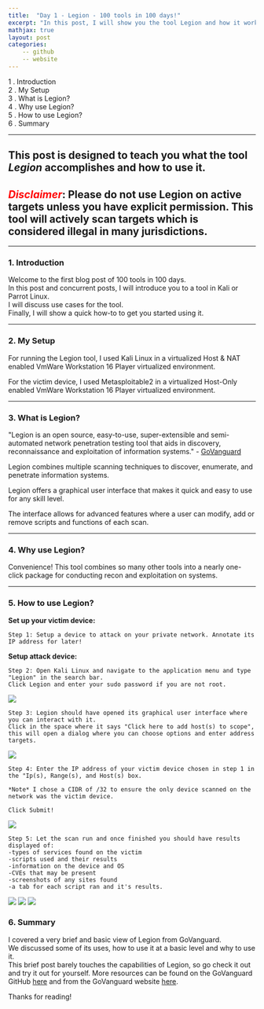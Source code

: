 ```yaml
---
title:  "Day 1 - Legion - 100 tools in 100 days!"
excerpt: "In this post, I will show you the tool Legion and how it works."
mathjax: true
layout: post
categories:
    -- github
    -- website
---
```


1 . Introduction
<br>
2 . My Setup
<br>
3 . What is Legion?
<br>
4 . Why use Legion?
<br>
5 . How to use Legion?
<br>
6 . Summary

---

## This post is designed to teach you what the tool *Legion* accomplishes and how to use it.


## <span style="color:red">*Disclaimer*</span>: Please do not use Legion on active targets unless you have explicit permission. This tool will actively scan targets which is considered illegal in many jurisdictions.

---

### 1. Introduction

Welcome to the first blog post of 100 tools in 100 days.<br> 
In this post and concurrent posts, I will introduce you to a tool in Kali or Parrot Linux. <br>
I will discuss use cases for the tool.<br> 
Finally, I will show a quick how-to to get you started using it. 

---

### 2. My Setup

For running the Legion tool, I used Kali Linux in a virtualized Host & NAT enabled VmWare Workstation 16 Player virtualized environment. 

For the victim device, I used Metasploitable2 in a virtualized Host-Only enabled VmWare Workstation 16 Player virtualized environment.

---

### 3. What is Legion?

"Legion is an open source, easy-to-use, super-extensible and semi-automated network penetration testing tool that aids in discovery, reconnaissance and exploitation of information systems." - [GoVanguard](https://govanguard.com/legion/)

Legion combines multiple scanning techniques to discover, enumerate, and penetrate information systems. 

Legion offers a graphical user interface that makes it quick and easy to use for any skill level. 

The interface allows for advanced features where a user can modify, add or remove scripts and functions of each scan. 

---

### 4. Why use Legion?

Convenience! This tool combines so many other tools into a nearly one-click package for conducting recon and exploitation on systems. 

---

### 5. How to use Legion?

**Set up your victim device:**
    
    Step 1: Setup a device to attack on your private network. Annotate its IP address for later!

**Setup attack device:**

    Step 2: Open Kali Linux and navigate to the application menu and type "Legion" in the search bar. 
    Click Legion and enter your sudo password if you are not root. 


![](https://raw.githubusercontent.com/matthewomccorkle/matthewomccorkle.github.io/master/_posts/assets/100%20tools/legion6.PNG)

    
    Step 3: Legion should have opened its graphical user interface where you can interact with it. 
    Click in the space where it says "Click here to add host(s) to scope", 
    this will open a dialog where you can choose options and enter address targets.


![](https://raw.githubusercontent.com/matthewomccorkle/matthewomccorkle.github.io/master/_posts/assets/100%20tools/legion1.PNG)


    Step 4: Enter the IP address of your victim device chosen in step 1 in the "Ip(s), Range(s), and Host(s) box. 
    
    *Note* I chose a CIDR of /32 to ensure the only device scanned on the network was the victim device. 

    Click Submit!


![](https://raw.githubusercontent.com/matthewomccorkle/matthewomccorkle.github.io/master/_posts/assets/100%20tools/legion2.PNG)


    Step 5: Let the scan run and once finished you should have results displayed of:
    -types of services found on the victim
    -scripts used and their results
    -information on the device and OS
    -CVEs that may be present
    -screenshots of any sites found
    -a tab for each script ran and it's results.


![](https://raw.githubusercontent.com/matthewomccorkle/matthewomccorkle.github.io/master/_posts/assets/100%20tools/legion3.PNG)
![](https://raw.githubusercontent.com/matthewomccorkle/matthewomccorkle.github.io/master/_posts/assets/100%20tools/legion4.PNG)
![](https://raw.githubusercontent.com/matthewomccorkle/matthewomccorkle.github.io/master/_posts/assets/100%20tools/legion5.PNG)


### 6. Summary

I covered a very brief and basic view of Legion from GoVanguard.<br> 
We discussed some of its uses, how to use it at a basic level and why to use it. <br>
This brief post barely touches the capabilities of Legion, so go check it out and try it out for yourself. More resources can be found on the GoVanguard GitHub [here](https://github.com/GoVanguard/legion) and from the GoVanguard website [here](https://govanguard.com/legion/).<br>

Thanks for reading!